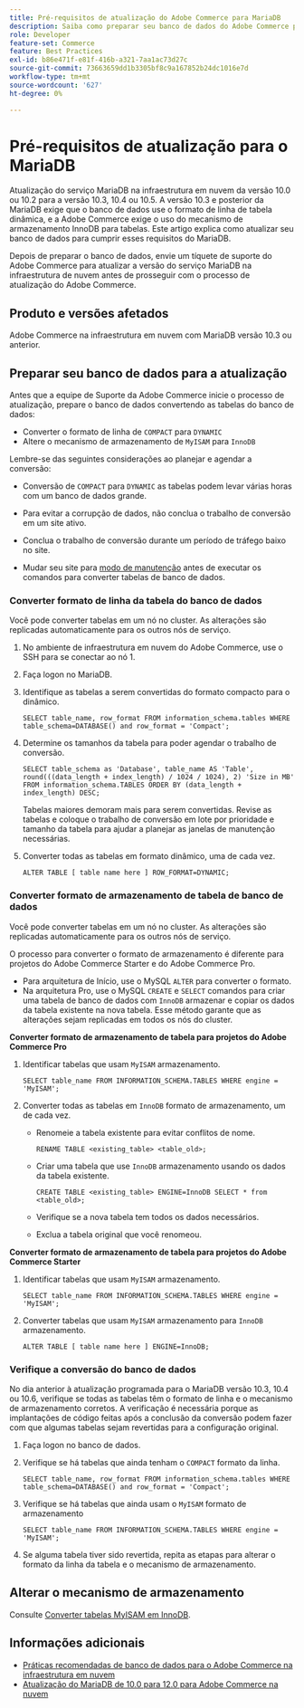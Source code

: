 ```yaml
---
title: Pré-requisitos de atualização do Adobe Commerce para MariaDB
description: Saiba como preparar seu banco de dados do Adobe Commerce para atualizar o MariaDB de uma versão anterior.
role: Developer
feature-set: Commerce
feature: Best Practices
exl-id: b86e471f-e81f-416b-a321-7aa1ac73d27c
source-git-commit: 73663659dd1b3305bf8c9a167852b24dc1016e7d
workflow-type: tm+mt
source-wordcount: '627'
ht-degree: 0%

---
```


# Pré-requisitos de atualização para o MariaDB

Atualização do serviço MariaDB na infraestrutura em nuvem da versão 10.0 ou 10.2 para a versão 10.3, 10.4 ou 10.5. A versão 10.3 e posterior da MariaDB exige que o banco de dados use o formato de linha de tabela dinâmica, e a Adobe Commerce exige o uso do mecanismo de armazenamento InnoDB para tabelas. Este artigo explica como atualizar seu banco de dados para cumprir esses requisitos do MariaDB.

Depois de preparar o banco de dados, envie um tíquete de suporte do Adobe Commerce para atualizar a versão do serviço MariaDB na infraestrutura de nuvem antes de prosseguir com o processo de atualização do Adobe Commerce.

## Produto e versões afetados

Adobe Commerce na infraestrutura em nuvem com MariaDB versão 10.3 ou anterior.

## Preparar seu banco de dados para a atualização

Antes que a equipe de Suporte da Adobe Commerce inicie o processo de atualização, prepare o banco de dados convertendo as tabelas do banco de dados:

- Converter o formato de linha de `COMPACT` para `DYNAMIC`
- Altere o mecanismo de armazenamento de `MyISAM` para `InnoDB`

Lembre-se das seguintes considerações ao planejar e agendar a conversão:

- Conversão de `COMPACT` para `DYNAMIC` as tabelas podem levar várias horas com um banco de dados grande.

- Para evitar a corrupção de dados, não conclua o trabalho de conversão em um site ativo.

- Conclua o trabalho de conversão durante um período de tráfego baixo no site.

- Mudar seu site para [modo de manutenção](../../../installation/tutorials/maintenance-mode.md) antes de executar os comandos para converter tabelas de banco de dados.

### Converter formato de linha da tabela do banco de dados

Você pode converter tabelas em um nó no cluster. As alterações são replicadas automaticamente para os outros nós de serviço.

1. No ambiente de infraestrutura em nuvem do Adobe Commerce, use o SSH para se conectar ao nó 1.

1. Faça logon no MariaDB.

1. Identifique as tabelas a serem convertidas do formato compacto para o dinâmico.

   ```mysql
   SELECT table_name, row_format FROM information_schema.tables WHERE table_schema=DATABASE() and row_format = 'Compact';
   ```

1. Determine os tamanhos da tabela para poder agendar o trabalho de conversão.

   ```mysql
   SELECT table_schema as 'Database', table_name AS 'Table', round(((data_length + index_length) / 1024 / 1024), 2) 'Size in MB' FROM information_schema.TABLES ORDER BY (data_length + index_length) DESC;
   ```

   Tabelas maiores demoram mais para serem convertidas. Revise as tabelas e coloque o trabalho de conversão em lote por prioridade e tamanho da tabela para ajudar a planejar as janelas de manutenção necessárias.

1. Converter todas as tabelas em formato dinâmico, uma de cada vez.

   ```mysql
   ALTER TABLE [ table name here ] ROW_FORMAT=DYNAMIC;
   ```

### Converter formato de armazenamento de tabela de banco de dados

Você pode converter tabelas em um nó no cluster. As alterações são replicadas automaticamente para os outros nós de serviço.

O processo para converter o formato de armazenamento é diferente para projetos do Adobe Commerce Starter e do Adobe Commerce Pro.

- Para arquitetura de Início, use o MySQL `ALTER` para converter o formato.
- Na arquitetura Pro, use o MySQL `CREATE` e `SELECT` comandos para criar uma tabela de banco de dados com `InnoDB` armazenar e copiar os dados da tabela existente na nova tabela. Esse método garante que as alterações sejam replicadas em todos os nós do cluster.

**Converter formato de armazenamento de tabela para projetos do Adobe Commerce Pro**

1. Identificar tabelas que usam `MyISAM` armazenamento.

   ```mysql
   SELECT table_name FROM INFORMATION_SCHEMA.TABLES WHERE engine = 'MyISAM';
   ```

1. Converter todas as tabelas em `InnoDB` formato de armazenamento, um de cada vez.

   - Renomeie a tabela existente para evitar conflitos de nome.

      ```mysql
      RENAME TABLE <existing_table> <table_old>;
      ```

   - Criar uma tabela que use `InnoDB` armazenamento usando os dados da tabela existente.

      ```mysql
      CREATE TABLE <existing_table> ENGINE=InnoDB SELECT * from <table_old>;
      ```

   - Verifique se a nova tabela tem todos os dados necessários.

   - Exclua a tabela original que você renomeou.


**Converter formato de armazenamento de tabela para projetos do Adobe Commerce Starter**

1. Identificar tabelas que usam `MyISAM` armazenamento.

   ```mysql
   SELECT table_name FROM INFORMATION_SCHEMA.TABLES WHERE engine = 'MyISAM';
   ```

1. Converter tabelas que usam `MyISAM` armazenamento para `InnoDB` armazenamento.

   ```mysql
   ALTER TABLE [ table name here ] ENGINE=InnoDB;
   ```

### Verifique a conversão do banco de dados

No dia anterior à atualização programada para o MariaDB versão 10.3, 10.4 ou 10.6, verifique se todas as tabelas têm o formato de linha e o mecanismo de armazenamento corretos. A verificação é necessária porque as implantações de código feitas após a conclusão da conversão podem fazer com que algumas tabelas sejam revertidas para a configuração original.

1. Faça logon no banco de dados.

1. Verifique se há tabelas que ainda tenham o `COMPACT` formato da linha.

   ```mysql
   SELECT table_name, row_format FROM information_schema.tables WHERE table_schema=DATABASE() and row_format = 'Compact';
   ```

1. Verifique se há tabelas que ainda usam o `MyISAM` formato de armazenamento

   ```mysql
   SELECT table_name FROM INFORMATION_SCHEMA.TABLES WHERE engine = 'MyISAM';
   ```

1. Se alguma tabela tiver sido revertida, repita as etapas para alterar o formato da linha da tabela e o mecanismo de armazenamento.

## Alterar o mecanismo de armazenamento

Consulte [Converter tabelas MyISAM em InnoDB](../planning/database-on-cloud.md).

## Informações adicionais

- [Práticas recomendadas de banco de dados para o Adobe Commerce na infraestrutura em nuvem](../planning/database-on-cloud.md)
- [Atualização do MariaDB de 10.0 para 12.0 para Adobe Commerce na nuvem](https://experienceleague.adobe.com/docs/commerce-knowledge-base/kb/how-to/upgrade-mariadb-10.0-to-10.2-for-magento-commerce-cloud.html)

